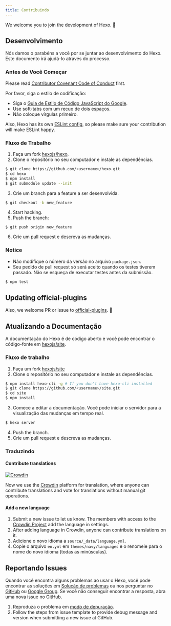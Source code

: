 ```yaml
---
title: Contribuindo
---
```


We welcome you to join the development of Hexo. 🤗

## Desenvolvimento

Nós damos o parabéns a você por se juntar ao desenvolvimento do Hexo. Este documento irá ajudá-lo através do processo.

### Antes de Você Começar

Please read [Contributor Covenant Code of Conduct](https://github.com/hexojs/hexo/blob/master/CODE_OF_CONDUCT.md) first.

Por favor, siga o estilo de codificação:

- Siga o [Guia de Estilo de Código JavaScript do Google](https://google.github.io/styleguide/jsguide.html).
- Use soft-tabs com um recuo de dois espaços.
- Não coloque vírgulas primeiro.

Also, Hexo has its own [ESLint config](https://github.com/hexojs/eslint-config-hexo), so please make sure your contribution will make ESLint happy.

### Fluxo de Trabalho

1. Faça um fork [hexojs/hexo][].
2. Clone o repositório no seu computador e instale as dependências.

```bash
$ git clone https://github.com/<username>/hexo.git
$ cd hexo
$ npm install
$ git submodule update --init
```

3. Crie um branch para a feature a ser desenvolvida.

```bash
$ git checkout -b new_feature
```

4. Start hacking.
5. Push the branch:

```
$ git push origin new_feature
```

6. Crie um pull request e descreva as mudanças.

### Notice

- Não modifique o número da versão no arquivo `package.json`.
- Seu pedido de pull request só será aceito quando os testes tiverem passado. Não se esqueça de executar testes antes da submissão.

```bash
$ npm test
```

## Updating official-plugins

Also, we welcome PR or issue to [official-plugins](https://github.com/hexojs). 🤗

## Atualizando a Documentação

A documentação do Hexo é de código aberto e você pode encontrar o código-fonte em [hexojs/site][].

### Fluxo de trabalho

1. Faça um fork [hexojs/site][]
2. Clone o repositório no seu computador e instale as dependências.

```bash
$ npm install hexo-cli -g # If you don't have hexo-cli installed
$ git clone https://github.com/<username>/site.git
$ cd site
$ npm install
```

3. Comece a editar a documentação. Você pode iniciar o servidor para a visualização das mudanças em tempo real.

```bash
$ hexo server
```

4. Push the branch.
5. Crie um pull request e descreva as mudanças.

### Traduzindo

#### Contribute translations

[![Crowdin](https://badges.crowdin.net/hexo/localized.svg)](https://crowdin.com/project/hexo)

Now we use the [Crowdin](https://crowdin.com/project/hexo) platform for translation, where anyone can contribute translations and vote for translations without manual git operations.

#### Add a new language

1. Submit a new issue to let us know. The members with access to the [Crowdin Project](https://crowdin.com/project/hexo) add the language in settings.
1. After adding language in Crowdin, anyone can contribute translations on it.
1. Adicione o novo idioma a `source/_data/language.yml`.
1. Copie o arquivo `en.yml` em `themes/navy/languages` e o renomeie para o nome do novo idioma (todas as minúsculas).

## Reportando Issues

Quando você encontra alguns problemas ao usar o Hexo, você pode encontrar as soluções em [Solução de problemas](troubleshooting.html) ou nos perguntar no [GitHub](https://github.com/hexojs/hexo/issues) ou [Google Group](https://groups.google.com/group/hexo). Se você não conseguir encontrar a resposta, abra uma nova issue no GitHub.

1. Reproduza o problema em [modo de depuração](commands.html#Debug_mode).
2. Follow the steps from issue template to provide debug message and version when submitting a new issue at GitHub.

[hexojs/hexo]: https://github.com/hexojs/hexo
[hexojs/site]: https://github.com/hexojs/site
